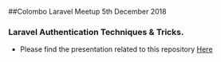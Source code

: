 ##Colombo Laravel Meetup 5th December 2018

### Laravel Authentication Techniques & Tricks.

* Please find the presentation related to this repository [Here](https://docs.google.com/presentation/d/14kaOlE5mEVp_UncaBhgpEeRPbkqCg4CkmG-AxR3wVGQ/edit?usp=sharing)